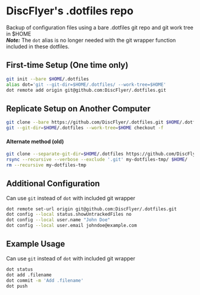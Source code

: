 # DiscFlyer's .dotfiles repo
Backup of configuration files using a bare .dotfiles git repo and git work tree in $HOME  
**_Note:_** The `dot` alias is no longer needed with the git wrapper function included in these dotfiles.

## First-time Setup (One time only)
```sh
git init --bare $HOME/.dotfiles
alias dot='git --git-dir=$HOME/.dotfiles/ --work-tree=$HOME'
dot remote add origin git@github.com:DiscFlyer/.dotfiles.git
```

## Replicate Setup on Another Computer
```sh
git clone --bare https://github.com/DiscFlyer/.dotfiles.git $HOME/.dotfiles
git --git-dir=$HOME/.dotfiles --work-tree=$HOME checkout -f
```
#### Alternate method (old)
```sh
git clone --separate-git-dir=$HOME/.dotfiles https://github.com/DiscFlyer/.dotfiles.git my-dotfiles-tmp
rsync --recursive --verbose --exclude '.git' my-dotfiles-tmp/ $HOME/
rm --recursive my-dotfiles-tmp
```

## Additional Configuration
Can use `git` instead of `dot` with included git wrapper
```sh
dot remote set-url origin git@github.com:DiscFlyer/.dotfiles.git
dot config --local status.showUntrackedFiles no
dot config --local user.name "John Doe"
dot config --local user.email johndoe@example.com
```

## Example Usage
Can use `git` instead of `dot` with included git wrapper
```sh
dot status
dot add .filename
dot commit -m 'Add .filename'
dot push
```
